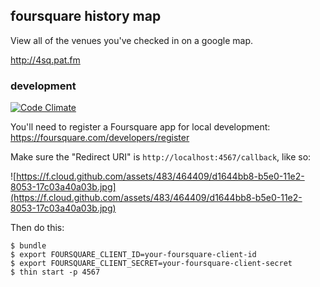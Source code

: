 ## foursquare history map ##

View all of the venues you've checked in on a google map.

http://4sq.pat.fm

### development ###

[![Code Climate](https://codeclimate.com/github/nakajima/4sq.pat.fm.png)](https://codeclimate.com/github/nakajima/4sq.pat.fm)

You'll need to register a Foursquare app for local development: https://foursquare.com/developers/register

Make sure the "Redirect URI" is `http://localhost:4567/callback`, like so:

![https://f.cloud.github.com/assets/483/464409/d1644bb8-b5e0-11e2-8053-17c03a40a03b.jpg](https://f.cloud.github.com/assets/483/464409/d1644bb8-b5e0-11e2-8053-17c03a40a03b.jpg)

Then do this:

    $ bundle
    $ export FOURSQUARE_CLIENT_ID=your-foursquare-client-id
    $ export FOURSQUARE_CLIENT_SECRET=your-foursquare-client-secret
    $ thin start -p 4567

